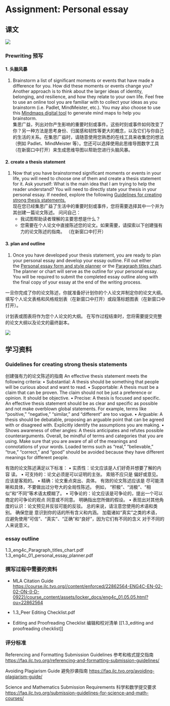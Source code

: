 # Assignment: Personal essay

## 课文
![](../img/1.3_1.png)


### Prewriting 预写

#### 1. 头脑风暴 
1. Brainstorm a list of significant moments or events that have made a difference for you. How did these moments or events change you? Another approach is to think about the larger ideas of identity, belonging, and resilience, and how they relate to your own life. Feel free to use an online tool you are familiar with to collect your ideas as you brainstorm (i.e. Padlet, MindMeister, etc.). You may also choose to use this [Mindmaps digital tool](https://course.ilc.tvo.org//content/enforced/22862564-ENG4C-EN-02-02-ON-(I-D-0922)/course_content/ilo/mindmaps/index.html?ou=22862564) to generate mind maps to help you brainstorm.  
    集思广益，列出对你产生影响的重要时刻或事件。这些时刻或事件如何改变了你？另一种方法是思考身份、归属感和韧性等更大的概念，以及它们与你自己的生活的关系。在集思广益时，请随意使用您熟悉的在线工具来收集您的想法（例如 Padlet、MindMeister 等）。您还可以选择使用此思维导图数字工具（在新窗口中打开）来生成思维导图以帮助您进行头脑风暴。
#### 2. create a thesis statement
1. Now that you have brainstormed significant moments or events in your life, you will need to choose one of them and create a thesis statement for it. Ask yourself: What is the main idea that I am trying to help the reader understand? You will need to directly state your thesis in your personal essay. If needed, explore the following [Guidelines for creating strong thesis statements.](https://course.ilc.tvo.org//content/enforced/22862564-ENG4C-EN-02-02-ON-(I-D-0922)/course_content/assets/locker_docs/eng4c_01_guidelines_for_creating_s.pdf?ou=22862564)  
    现在您已经集思广益了生活中的重要时刻或事件，您将需要选择其中一个并为其创建一篇论文陈述。
    问问自己：
    - 我试图帮助读者理解的主要思想是什么？
    - 您需要在个人论文中直接陈述您的论文。如果需要，请探索以下创建强有力的论文陈述的指南。 （在新窗口中打开）

#### 3. plan and outline
1. Once you have developed your thesis statement, you are ready to plan your personal essay and develop your essay outline. Fill out either the [Personal essay form and style planner](https://course.ilc.tvo.org//content/enforced/22862564-ENG4C-EN-02-02-ON-(I-D-0922)/course_content/assets/locker_docs/eng4c_01_personal_essay_planner.pdf?ou=22862564) or the [Paragraph titles chart](https://course.ilc.tvo.org//content/enforced/22862564-ENG4C-EN-02-02-ON-(I-D-0922)/course_content/assets/locker_docs/eng4c_01.02.11.pdf?ou=22862564). The planner or chart will serve as the outline for your personal essay. You will be required to submit the completed essay outline along with the final copy of your essay at the end of the writing process.  

一旦你完成了你的论文陈述，你就准备好计划你的个人论文并制定你的论文大纲。
填写个人论文表格和风格规划表（在新窗口中打开）或段落标题图表（在新窗口中打开）。

计划表或图表将作为您个人论文的大纲。
在写作过程结束时，您将需要提交完整的论文大纲以及论文的最终副本。






![](../img/1.3_2.png)



## 学习资料

### Guidelines for creating strong thesis statements
创建强有力的论文陈述的指南
An effective thesis statement meets the following criteria:
• Substantial: A thesis should be something that people will be curious about and want to
read.
• Supportable: A thesis must be a claim that can be proven. The claim should not be just
a preference or opinion. It should be objective.
• Precise: A thesis is focused and specific. An effective thesis statement should be as
clear and specific as possible and not make overblown global statements. For example,
terms like “positive,” “negative,” “similar,” and “different” are too vague.
• Arguable: A thesis should be debatable, proposing an arguable point that can be agreed
with or disagreed with. Explicitly identify the assumptions you are making.
• Shows awareness of other angles: A thesis anticipates and refutes possible counterarguments.
Overall, be mindful of terms and categories that you are using. Make sure that you are
aware of all of the meanings and connotations of your words. Loaded terms such as “real,”
“believable,” “true,” “correct,” and “good” should be avoided because they have different
meanings for different people. 

有效的论文陈述满足以下标准：
• 实质性：论文应该是人们好奇并想要了解的内容
读。
• 可支持的：论文必须是可以证明的主张。 索赔不应只是
偏好或意见。 应该是客观的。
• 精确：论文重点突出、具体。 有效的论文陈述应该是
尽可能清晰和具体，不要做出过分夸大的全局性陈述。 例如，
“积极”、“消极”、“相似”和“不同”等术语太模糊了。
• 可争论的：论文应该是可争论的，提出一个可以商定的可争论的观点
同意或不同意。 明确指出您所做的假设。
• 表现出对其他角度的认识：论文预见并反驳可能的反驳。
总的来说，请注意您使用的术语和类别。 确保您是
意识到你的话的所有含义和内涵。 加载诸如“真实”之类的术语，
应避免使用“可信”、“真实”、“正确”和“良好”，因为它们有不同的含义
对于不同的人来说意义。
### essay outline

1.3_eng4c_Paragraph_titles_chart.pdf
1.3_eng4c_01_personal_essay_planner.pdf

### 撰写过程中需要的资料

- MLA Citation Guide
https://course.ilc.tvo.org//content/enforced/22862564-ENG4C-EN-02-02-ON-(I-D-0922)/course_content/assets/locker_docs/eng4c_01.05.05.html?ou=22862564

- 1.3_Peer Editing Checklist.pdf

- Editing and Proofreading Checklist 
编辑和校对清单
[[1.3_editing and proofreading checklist]]


### 评分标准

Referencing and Formatting Submission Guidelines
参考和格式提交指南
https://faq.ilc.tvo.org/referencing-and-formatting-submission-guidelines/


Avoiding Plagiarism Guide
避免抄袭指南
https://faq.ilc.tvo.org/avoiding-plagiarism-guide/

Science and Mathematics Submission Requirements
科学和数学提交要求
https://faq.ilc.tvo.org/submission-guidelines-for-science-and-math-courses/